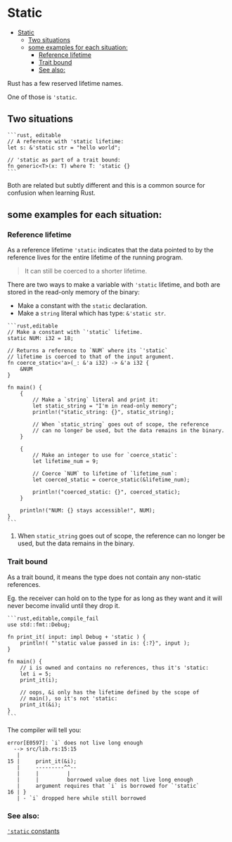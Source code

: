 # Static

<!--ts-->
* [Static](#static)
   * [Two situations](#two-situations)
   * [some examples for each situation:](#some-examples-for-each-situation)
      * [Reference lifetime](#reference-lifetime)
      * [Trait bound](#trait-bound)
      * [See also:](#see-also)

<!-- Created by https://github.com/ekalinin/github-markdown-toc -->
<!-- Added by: runner, at: Wed Nov 23 15:41:40 UTC 2022 -->

<!--te-->
Rust has a few reserved lifetime names.

One of those is `'static`.

## Two situations

~~~admonish tip title="You might encounter it in two situations:" collapsible=true
```rust, editable
// A reference with 'static lifetime:
let s: &'static str = "hello world";

// 'static as part of a trait bound:
fn generic<T>(x: T) where T: 'static {}
```
~~~

Both are related but subtly different and this is a common source for
confusion when learning Rust.

## some examples for each situation:

### Reference lifetime

As a reference lifetime `'static` indicates that the data pointed to by
the reference lives for the entire lifetime of the running program.

> It can still be coerced to a shorter lifetime.

There are two ways to make a variable with `'static` lifetime, and both
are stored in the read-only memory of the binary:

* Make a constant with the `static` declaration.
* Make a `string` literal which has type: `&'static str`.

~~~admonish tip title="See the following example for a display of each method:" collapsible=true
```rust,editable
// Make a constant with `'static` lifetime.
static NUM: i32 = 18;

// Returns a reference to `NUM` where its `'static`
// lifetime is coerced to that of the input argument.
fn coerce_static<'a>(_: &'a i32) -> &'a i32 {
    &NUM
}

fn main() {
    {
        // Make a `string` literal and print it:
        let static_string = "I'm in read-only memory";
        println!("static_string: {}", static_string);

        // When `static_string` goes out of scope, the reference
        // can no longer be used, but the data remains in the binary.
    }

    {
        // Make an integer to use for `coerce_static`:
        let lifetime_num = 9;

        // Coerce `NUM` to lifetime of `lifetime_num`:
        let coerced_static = coerce_static(&lifetime_num);

        println!("coerced_static: {}", coerced_static);
    }

    println!("NUM: {} stays accessible!", NUM);
}
```
~~~

1. When `static_string` goes out of scope, the reference can no longer be used, but the data remains in the binary.

### Trait bound

As a trait bound, it means the type does not contain any non-static
references.

Eg. the receiver can hold on to the type for as long as
they want and it will never become invalid until they drop it.

~~~admonish tip title="It's important to understand this means that any owned data always passes a *'static* lifetime bound, but a reference to that owned data generally does not:" collapsible=true
```rust,editable,compile_fail
use std::fmt::Debug;

fn print_it( input: impl Debug + 'static ) {
    println!( "'static value passed in is: {:?}", input );
}

fn main() {
    // i is owned and contains no references, thus it's 'static:
    let i = 5;
    print_it(i);

    // oops, &i only has the lifetime defined by the scope of
    // main(), so it's not 'static:
    print_it(&i);
}
```
~~~

The compiler will tell you:

```ignore
error[E0597]: `i` does not live long enough
  --> src/lib.rs:15:15
   |
15 |     print_it(&i);
   |     ---------^^--
   |     |         |
   |     |         borrowed value does not live long enough
   |     argument requires that `i` is borrowed for `'static`
16 | }
   | - `i` dropped here while still borrowed
```

### See also:

[`'static` constants][static_const]

[static_const]: ../../custom_types/constants.md
